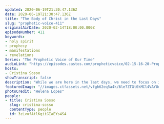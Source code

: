 ```yaml
---
updated: 2020-06-19T21:30:47.136Z
date: 2020-06-19T21:30:47.136Z
title: "The Body of Christ in the Last Days"
slug: "prophetic-voice-411"
originalAirDate: 2020-02-14T18:00:00.000Z
episodeNumber: 411
keywords:
- holy spirit
- prophecy
- manifestations
- revelations
Series: "The Prophetic Voice of Our Time"
audioLink: "https://episodes.castos.com/propheticvoice/02-15-16-20-Prophetic-Voice-of-our-Time-[mixdown]-01.mp3"
hosts:
- Cristina Sosso
showTranscript: false
description: "While we are here in the last days, we need to focus on implimenting God's ways of doing things here on the earth. It is time for us to make his enemies a footstool. Instead of focusing on what's happening in the rest of the world, focus on God..."
featuredImage: "//images.ctfassets.net/vfgh62eq5a4k/6le7ZTGt0kMCl4VAYUuWh3/49358f29cb3b1fc9c5f1a0a8975af39c/backlit-dawn-foggy-friendship-697243__1_.jpg"
photoCredit: "Helena Lopes"
people:
- title: Cristina Sosso
  slug: cristina-sosso
  contentType: people
  id: 3zLvufAtlKgiiGIaEYs4S4
---
```

